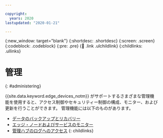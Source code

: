 ```yaml
---

copyright:
  years: 2020
lastupdated: "2020-01-21"

---
```


{:new_window: target="blank"}
{:shortdesc: .shortdesc}
{:screen: .screen}
{:codeblock: .codeblock}
{:pre: .pre}
{:child: .link .ulchildlink}
{:childlinks: .ullinks}

# 管理
{: #administering}

{{site.data.keyword.edge_devices_notm}} がサポートするさまざまな管理機能を使用すると、アクセス制御やセキュリティー制御の構成、モニター、および更新を行うことができます。 管理機能には以下のものがあります。

* [データのバックアップとリカバリー](../user_management/data_backup.md)
* [エッジ・ノードおよびサービスのモニター](../user_management/monitoring_edge_nodes.md)
* [管理ハブのログへのアクセス](../user_management/accessing_logs.md)
{: childlinks}
